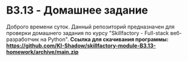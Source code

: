 # B3.13 - Домашнее задание
Доброго времени суток. Данный репозиторий предназначен для проверки домашнего задания по курсу "Skillfactory - Full-stack веб-разработчик на Python".
**Ссылка для скачивания программы: https://github.com/KI-Shadow/skillfactory-module-B3.13-homework/archive/main.zip**
